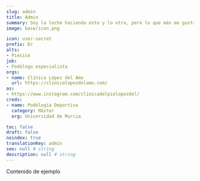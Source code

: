 ```yaml
---
slug: admin
title: Admin
summary: Soy la leche haciendo esto y lo otro, pero lo que más me gusta es scribir cosas sin sentido para rellenar cosas de ejemplo.
image: base/icon.png

icon: user-secret
prefix: Dr
alts:
- Piesico
job:
- Podólogo especialista
orgs:
- name: Clínica López del Amo
  url: https://clinicalopezdelamo.com/
as:
- https://www.instagram.com/clinicadelpielopezdel/
creds:
- name: Podólogía Deportiva
  category: Máster
  org: Universidad de Murcia

toc: false
draft: false
noindex: true
translationKey: admin
seo: null # string
description: null # string
---
```

Contenido de ejemplo
